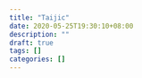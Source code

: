 ```yaml
---
title: "Taijic"
date: 2020-05-25T19:30:10+08:00
description: ""
draft: true
tags: []
categories: []
---
```


